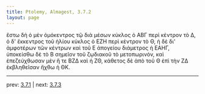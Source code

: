 ```yaml
---
title: Ptolemy, Almagest, 3.7.2
layout: page
---
```


ἔστω δὴ ὁ μὲν ὁμόκεντρος τῷ διὰ μέσων κύκλος ὁ ΑΒΓ περὶ κέντρον τὸ Δ, ὁ δ' ἔκκεντρος τοῦ ἡλίου κύκλος ὁ ΕΖΗ περὶ κέντρον τὸ Θ, ἡ δὲ δι' ἀμφοτέρων τῶν κέντρων καὶ τοῦ Ε ἀπογείου διάμετρος ἡ ΕΑΗΓ, ὑποκείσθω δὲ τὸ Β σημεῖον τοῦ ζῳδιακοῦ τὸ μετοπωρινόν, καὶ ἐπεζεύχθωσαν μὲν ἥ τε ΒΖΔ καὶ ἡ ΖΘ, κάθετος δὲ ἀπὸ τοῦ Θ ἐπὶ τὴν ΖΔ ἐκβληθεῖσαν ἤχθω ἡ ΘΚ. 

---

prev: [3.7.1](../3.7.1/) | next: [3.7.3](../3.7.3/)

